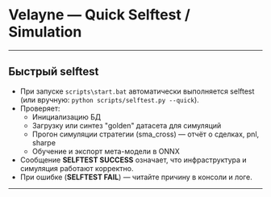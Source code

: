 # Velayne — Quick Selftest / Simulation

---

## Быстрый selftest

- При запуске `scripts\start.bat` автоматически выполняется selftest (или вручную: `python scripts/selftest.py --quick`).
- Проверяет:
  - Инициализацию БД
  - Загрузку или синтез "golden" датасета для симуляций
  - Прогон симуляции стратегии (sma_cross) — отчёт о сделках, pnl, sharpe
  - Обучение и экспорт мета-модели в ONNX
- Сообщение **SELFTEST SUCCESS** означает, что инфраструктура и симуляция работают корректно.
- При ошибке (**SELFTEST FAIL**) — читайте причину в консоли и логе.

---
```